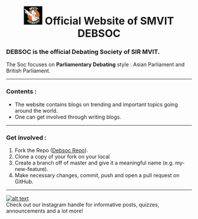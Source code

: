 # <div align="center"> <img src="img/Debsoc_logo.jpg" alt="logo" width="50"/>  Official Website of  SMVIT DEBSOC </div>
  
### **DEBSOC** is the official Debating Society of **SIR MVIT**.
The Soc focuses on **Parliamentary Debating** style : Asian Parliament and British Parliament.

* * *
### Contents :
* The website contains blogs on trending and important topics going around the world.
* One can get involved through writing blogs. 


* * *
### Get involved :

1.  Fork the Repo ([Debsoc Repo](https://github.com/MvitDebsoc/DebsocBlog)).
2.  Clone a copy of your fork on your local
3.  Create a branch off of master and give it a meaningful name (e.g. my-new-feature).
4.  Make necessary changes, commit, push and open a pull request on GitHub.

* * * 
 <a href="https://www.instagram.com/smvitdebsoc/">![alt text](https://img.shields.io/badge/-Instagram-833AB4?style=plastic&logo=Instagram)</a>  
 Check out our Instagram handle for informative posts, quizzes, announcements and a lot more! 